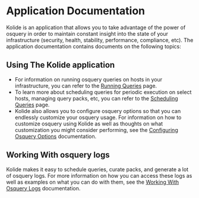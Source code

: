 Application Documentation
=========================

Kolide is an application that allows you to take advantage of the power of osquery in order to maintain constant insight into the state of your infrastructure (security, health, stability, performance, compliance, etc). The application documentation contains documents on the following topics:

## Using The Kolide application

- For information on running osquery queries on hosts in your infrastructure, you can refer to the [Running Queries](./running-queries.md) page.
- To learn more about scheduling queries for periodic execution on select hosts, managing query packs, etc, you can refer to the [Scheduling Queries](./scheduling-queries.md) page.
- Kolide also allows you to configure osquery options so that you can endlessly customize your osquery usage. For information on how to customize osquery using Kolide as well as thoughts on what customization you might consider performing, see the [Configuring Osquery Options](./configuring-osquery-options.md) documentation.

## Working With osquery logs

Kolide makes it easy to schedule queries, curate packs, and generate a lot of osquery logs. For more information on how you can access these logs as well as examples on what you can do with them, see the [Working With Osquery Logs](./working-with-osquery-logs.md) documentation.
